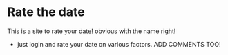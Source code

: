 # Rate the date

This is a site to rate your date! obvious with the name right!

- just login and rate your date on various factors. ADD COMMENTS TOO!
